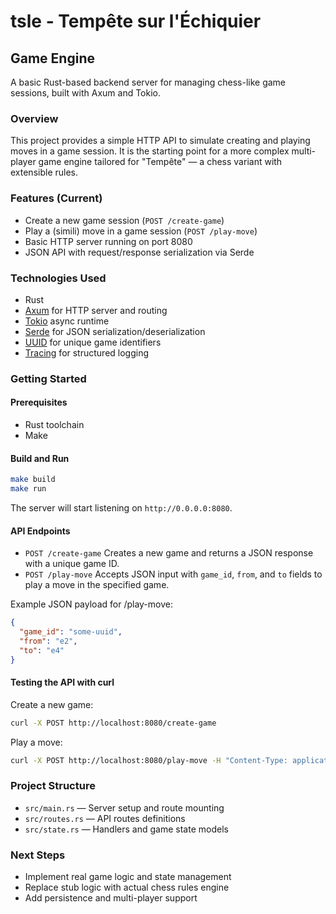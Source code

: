 # tsle - Tempête sur l'Échiquier

## Game Engine

A basic Rust-based backend server for managing chess-like game sessions, built 
with Axum and Tokio.

### Overview

This project provides a simple HTTP API to simulate creating and playing moves 
in a game session.
It is the starting point for a more complex multi-player game engine tailored 
for "Tempête" — a chess variant with extensible rules.

### Features (Current)

- Create a new game session (`POST /create-game`)
- Play a (simili) move in a game session (`POST /play-move`)
- Basic HTTP server running on port 8080
- JSON API with request/response serialization via Serde

### Technologies Used

- Rust
- [Axum](https://docs.rs/axum) for HTTP server and routing
- [Tokio](https://tokio.rs/) async runtime
- [Serde](https://serde.rs/) for JSON serialization/deserialization
- [UUID](https://docs.rs/uuid) for unique game identifiers
- [Tracing](https://docs.rs/tracing) for structured logging

### Getting Started

#### Prerequisites

- Rust toolchain
- Make

#### Build and Run

```bash
make build
make run
```

The server will start listening on `http://0.0.0.0:8080`.

#### API Endpoints

  - `POST /create-game`
    Creates a new game and returns a JSON response with a unique game ID.
  - `POST /play-move`
    Accepts JSON input with `game_id`, `from`, and `to` fields to play a move in the specified game.

Example JSON payload for /play-move:

```json
{
  "game_id": "some-uuid",
  "from": "e2",
  "to": "e4"
}
```

#### Testing the API with curl

Create a new game:

```bash
curl -X POST http://localhost:8080/create-game
```

Play a move:

```bash
curl -X POST http://localhost:8080/play-move -H "Content-Type: application/json" -d '{"game_id":"<id>","from":"e2","to":"e4"}'
```

### Project Structure

  - `src/main.rs` — Server setup and route mounting
  - `src/routes.rs` — API routes definitions
  - `src/state.rs` — Handlers and game state models

### Next Steps

  - Implement real game logic and state management
  - Replace stub logic with actual chess rules engine
  - Add persistence and multi-player support
